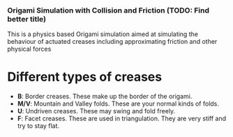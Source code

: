 
### Origami Simulation with Collision and Friction (TODO: Find better title)

This is a physics based Origami simulation aimed at simulating the behaviour of actuated creases including approximating friction and other physical forces

# Different types of creases

<ul>
 <li><b>B</b>: Border creases. These make up the border of the origami. </li>
 <li><b>M/V</b>: Mountain and Valley folds. These are your normal kinds of folds. </li>
 <li><b>U</b>: Undriven creases. These may swing and fold freely. </li>
 <li><b>F</b>: Facet creases. These are used in triangulation. They are very stiff and try to stay flat. </li>

</ul>
